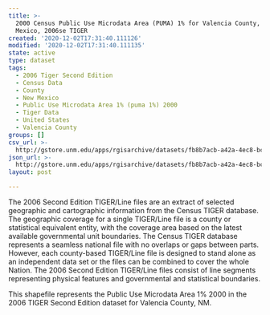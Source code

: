 ```yaml
---
title: >-
  2000 Census Public Use Microdata Area (PUMA) 1% for Valencia County, New
  Mexico, 2006se TIGER
created: '2020-12-02T17:31:40.111126'
modified: '2020-12-02T17:31:40.111135'
state: active
type: dataset
tags:
  - 2006 Tiger Second Edition
  - Census Data
  - County
  - New Mexico
  - Public Use Microdata Area 1% (puma 1%) 2000
  - Tiger Data
  - United States
  - Valencia County
groups: []
csv_url: >-
  http://gstore.unm.edu/apps/rgisarchive/datasets/fb8b7acb-a42a-4ec8-bc18-a7433b6211cc/tgr2006se_vale_puma1.derived.csv
json_url: >-
  http://gstore.unm.edu/apps/rgisarchive/datasets/fb8b7acb-a42a-4ec8-bc18-a7433b6211cc/tgr2006se_vale_puma1.derived.json
layout: post

---
```

The 2006 Second Edition TIGER/Line files are an extract of selected geographic and cartographic information from the Census TIGER database.  The geographic coverage for a single TIGER/Line file is a county or statistical equivalent entity, with the coverage area based on the latest available governmental unit boundaries. The Census TIGER database represents a seamless national file with no overlaps or gaps between parts.  However, each county-based TIGER/Line file is designed to stand alone as an independent data set or the files can be combined to cover the whole Nation.  The 2006 Second Edition  TIGER/Line files consist of line segments representing physical features and governmental and statistical boundaries.

This shapefile represents the Public Use Microdata Area 1% 2000 in the 2006 TIGER Second Edition dataset for Valencia County, NM.
